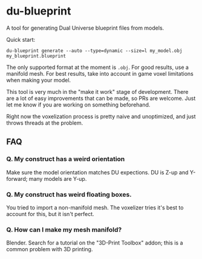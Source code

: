# du-blueprint

A tool for generating Dual Universe blueprint files from models.

Quick start:
```
du-blueprint generate --auto --type=dynamic --size=l my_model.obj my_blueprint.blueprint
```

The only supported format at the moment is `.obj`. For good results, use a manifold mesh.
For best results, take into account in game voxel limitations when making your model.

This tool is very much in the "make it work" stage of development. There are a lot of
easy improvements that can be made, so PRs are welcome. Just let me know if you are working
on something beforehand.

Right now the voxelization process is pretty naive and unoptimized, and just throws threads
at the problem.

## FAQ

### Q. My construct has a weird orientation

Make sure the model orientation matches DU expections. DU is Z-up and Y-forward; many models
are Y-up.

### Q. My construct has weird floating boxes.

You tried to import a non-manifold mesh. The voxelizer tries it's best to account
for this, but it isn't perfect.

### Q. How can I make my mesh manifold?

Blender. Search for a tutorial on the "3D-Print Toolbox" addon; this is a common problem
with 3D printing.
